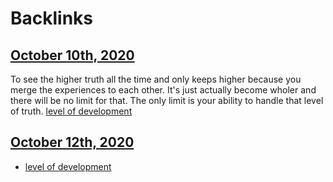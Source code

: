 
# Backlinks
## [October 10th, 2020](<October 10th, 2020.md>)
To see the higher truth all the time and only keeps higher because you merge the experiences to each other. It's just actually become wholer and there will be no limit for that. The only limit is your ability to handle that level of truth. [level of development](<level of development.md>)

## [October 12th, 2020](<October 12th, 2020.md>)
- [level of development](<level of development.md>)

